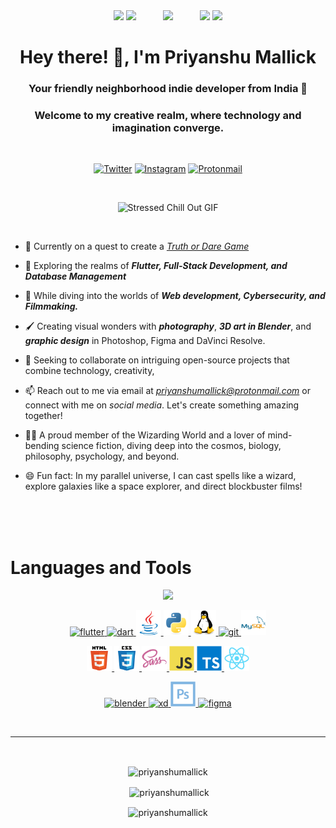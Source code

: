 <div id="header" align="center">
  <img src="https://media.giphy.com/media/HwBlFQZFcAoUcPHZdX/giphy.gif" width="200"/>

  <img src="https://media.giphy.com/media/HwBlFQZFcAoUcPHZdX/giphy.gif" width="200"/>
  &nbsp &nbsp &nbsp &nbsp &nbsp 
  <img src="https://media.giphy.com/media/M9gbBd9nbDrOTu1Mqx/giphy.gif" width="200"/>
  &nbsp &nbsp &nbsp &nbsp &nbsp 
  <img src="https://media.giphy.com/media/HwBlFQZFcAoUcPHZdX/giphy.gif" width="200"/>

  <img src="https://media.giphy.com/media/HwBlFQZFcAoUcPHZdX/giphy.gif" width="200"/>

</div>

<div align="center">

# Hey there! 👋, I'm Priyanshu Mallick

### Your friendly neighborhood indie developer from India 🚀
### Welcome to my creative realm, where technology and imagination converge.

<br>

[![Twitter](https://img.shields.io/badge/twitter-1DA1F2?style=for-the-badge&logo=twitter&logoColor=white)](https://twitter.com/mallickpri)
[![Instagram](https://img.shields.io/badge/Instagram-E4405F?style=for-the-badge&logo=instagram&logoColor=white)](https://instagram.com/mallickpriyanshu)
[![Protonmail](https://img.shields.io/badge/ProtonMail-8B89CC?style=for-the-badge&logo=protonmail&logoColor=white)](mailto:priyanshumallick@protonmail.com)

<br>

![Stressed Chill Out GIF](https://media.giphy.com/media/3o6vXJZlfNfAYysryo/giphy.gif)

</div> <!-- center -->
<br>

- 🔭 Currently on a quest to create a _[Truth or Dare Game](https://github.com/PriyanshuMallick/Truth-or-Dare-game)_

- 🌱 Exploring the realms of **_Flutter, Full-Stack Development, and Database Management_**

- 👀 While diving into the worlds of **_Web development, Cybersecurity, and Filmmaking._**

- 🖌️ Creating visual wonders with **_photography_**, **_3D art in Blender_**, and **_graphic design_** in Photoshop, Figma and DaVinci Resolve.

- 👯 Seeking to collaborate on intriguing open-source projects that combine technology, creativity,

<!-- - 👀 I’m interested in **Web Dev, Cyber Security, and Filmmaking.** -->

- 📫 Reach out to me via email at _[priyanshumallick@protonmail.com](mailto:priyanshumallick@protonmail.com)_ or connect with me on _social media_. Let's create something amazing together!

- 🧙‍♂️ A proud member of the Wizarding World and a lover of mind-bending science fiction, diving deep into the cosmos, biology, philosophy, psychology, and beyond.

- 😄 Fun fact: In my parallel universe, I can cast spells like a wizard, explore galaxies like a space explorer, and direct blockbuster films!

<br>
<br>
<!-- ## 🔗 _Get In touch_ -->

<br>

# Languages and Tools

<!-- <div id="header" align="center">
  <img src="https://media.giphy.com/media/73ymNClJu3dyFugAl9/giphy.gif" width="200"/>
</div> -->
<div id="header" align="center">
  <img src="https://media.giphy.com/media/CAIgh8LKFbIciGx5Qe/giphy.gif" width="200"/>
</div>

<p align="center">
<a href="https://flutter.dev" target="_blank" rel="noreferrer"> <img src="https://www.vectorlogo.zone/logos/flutterio/flutterio-icon.svg" alt="flutter" width="40" height="40"/> </a>
<!-- FLUTTER -->
<a href="https://dart.dev" target="_blank" rel="noreferrer"> <img src="https://www.vectorlogo.zone/logos/dartlang/dartlang-icon.svg" alt="dart" width="40" height="40"/> </a>
<!-- DART -->
<a href="https://www.java.com" target="_blank" rel="noreferrer"> <img src="https://raw.githubusercontent.com/devicons/devicon/master/icons/java/java-original.svg" alt="java" width="40" height="40"/> </a>
<!-- JAVA -->
<!-- <a href="https://www.cprogramming.com/" target="_blank" rel="noreferrer"> <img src="https://raw.githubusercontent.com/devicons/devicon/master/icons/c/c-original.svg" alt="c" width="40" height="40"/></a> -->
<!-- C -->
<a href="https://www.python.org" target="_blank" rel="noreferrer"> <img src="https://raw.githubusercontent.com/devicons/devicon/master/icons/python/python-original.svg" alt="python" width="40" height="40"/> </a>
<!-- PYTHON -->
<!-- <a href="https://www.w3schools.com/cpp/" target="_blank" rel="noreferrer"> <img src="https://raw.githubusercontent.com/devicons/devicon/master/icons/cplusplus/cplusplus-original.svg" alt="cplusplus" width="40" height="40"/> </a> -->
<!-- C++ -->
<a href="https://www.linux.org/" target="_blank" rel="noreferrer"> <img src="https://raw.githubusercontent.com/devicons/devicon/master/icons/linux/linux-original.svg" alt="linux" width="40" height="40"/> </a>
<!-- LINUX -->
<a href="https://git-scm.com/" target="_blank" rel="noreferrer"> <img src="https://www.vectorlogo.zone/logos/git-scm/git-scm-icon.svg" alt="git" width="40" height="40"/> </a>
<!-- GIT -->
<a href="https://www.mysql.com/" target="_blank" rel="noreferrer"> <img src="https://raw.githubusercontent.com/devicons/devicon/master/icons/mysql/mysql-original-wordmark.svg" alt="mysql" width="40" height="40"/> </a>
<!-- MY SQL -->
</p>

<!-- --------------------------------------- WEB --------------------------------------- -->
<p align="center">
<a href="https://www.w3.org/html/" target="_blank" rel="noreferrer"> <img src="https://raw.githubusercontent.com/devicons/devicon/master/icons/html5/html5-original-wordmark.svg" alt="html5" width="40" height="40"/> </a>
<!-- HTML 5 -->
<a href="https://www.w3schools.com/css/" target="_blank" rel="noreferrer"> <img src="https://raw.githubusercontent.com/devicons/devicon/master/icons/css3/css3-original-wordmark.svg" alt="css3" width="40" height="40"/> </a>
<!-- CSS -->
<a href="https://sass-lang.com" target="_blank" rel="noreferrer"> <img src="https://raw.githubusercontent.com/devicons/devicon/master/icons/sass/sass-original.svg" alt="sass" width="40" height="40"/> </a>
<!-- SASS -->
<a href="https://developer.mozilla.org/en-US/docs/Web/JavaScript" target="_blank" rel="noreferrer"> <img src="https://raw.githubusercontent.com/devicons/devicon/master/icons/javascript/javascript-original.svg" alt="javascript" width="40" height="40"/> </a>
<!-- JS -->
<a href="https://www.typescriptlang.org/" target="_blank" rel="noreferrer"> <img src="https://raw.githubusercontent.com/devicons/devicon/master/icons/typescript/typescript-original.svg" alt="typescript" width="40" height="40"/> </a>
<!-- TS -->
<a href="https://react.dev/" target="_blank" rel="noreferrer"> <img src="https://raw.githubusercontent.com/devicons/devicon/master/icons/react/react-original.svg" alt="react js" width="40" height="40"/> </a>
<!-- REACT --> 
 </p>

<!-- <h2 align = "center"> 🎮 Design Tools 🎮 </h2> -->

<p align = "center">
<a href="https://www.blender.org/" target="_blank" rel="noreferrer"> <img src="https://download.blender.org/branding/community/blender_community_badge_white.svg" alt="blender" width="40" height="40"/> </a> <!-- BLENDER -->
<a href="https://www.adobe.com/products/xd.html" target="_blank" rel="noreferrer"> <img src="https://cdn.worldvectorlogo.com/logos/adobe-xd.svg" alt="xd" width="40" height="40"/> </a> <!-- XD -->
<a href="https://www.photoshop.com/en" target="_blank" rel="noreferrer"> <img src="https://raw.githubusercontent.com/devicons/devicon/master/icons/photoshop/photoshop-line.svg" alt="photoshop" width="40" height="40"/> </a> <!-- PHOTOSHOP -->
</a> <a href="https://www.figma.com/" target="_blank" rel="noreferrer"> <img src="https://www.vectorlogo.zone/logos/figma/figma-icon.svg" alt="figma" width="40" height="40"/> </a> <!-- FIGMA -->
</p>

<!-- <h2 align = "center"> 🎮 Game Engines 🎮 </h2> -->

<!-- <p align = "center">
<a href="https://unrealengine.com/" target="_blank" rel="noreferrer"> <img src="https://raw.githubusercontent.com/kenangundogan/fontisto/036b7eca71aab1bef8e6a0518f7329f13ed62f6b/icons/svg/brand/unreal-engine.svg" alt="unreal" width="40" height="40"/> </a> <!-- UNREAL ENGINE -->
<!--<a href="https://unity.com/" target="_blank" rel="noreferrer"> <img src="https://www.vectorlogo.zone/logos/unity3d/unity3d-icon.svg" alt="unity" width="40" height="40"/> </a> <!-- UNITY ENGINE -->
<!--</p>-->

<br><hr><br>

<p align="center"><img align="center" src="https://github-readme-stats.vercel.app/api/top-langs?username=priyanshumallick&show_icons=true&locale=en&layout=compact" alt="priyanshumallick" /></p>

<p align="center">&nbsp;<img align="center" src="https://github-readme-stats.vercel.app/api?username=priyanshumallick&show_icons=true&locale=en" alt="priyanshumallick" /></p>

<p align="center"><img align="center" src="https://github-readme-streak-stats.herokuapp.com/?user=priyanshumallick&" alt="priyanshumallick" /></p>
